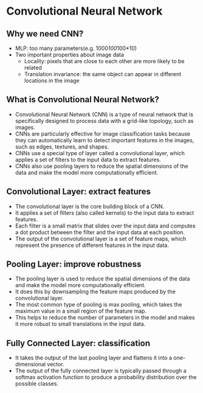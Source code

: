 # Convolutional Neural Network
## Why we need CNN?
 - MLP: too many parameters(e.g. 1000*100*100*10)
 - Two important properties about image data
    - Locality: pixels that are close to each other are more likely to be related
    - Translation invariance: the same object can appear in different locations in the image

## What is Convolutional Neural Network?
 - Convolutional Neural Network (CNN) is a type of neural network that is specifically designed to process data with a grid-like topology, such as images.
 - CNNs are particularly effective for image classification tasks because they can automatically learn to detect important features in the images, such as edges, textures, and shapes.
 - CNNs use a special type of layer called a convolutional layer, which applies a set of filters to the input data to extract features.
 - CNNs also use pooling layers to reduce the spatial dimensions of the data and make the model more computationally efficient.

## Convolutional Layer: extract features
 - The convolutional layer is the core building block of a CNN.
 - It applies a set of filters (also called kernels) to the input data to extract features.
 - Each filter is a small matrix that slides over the input data and computes a dot product between the filter and the input data at each position.
 - The output of the convolutional layer is a set of feature maps, which represent the presence of different features in the input data.

## Pooling Layer: improve robustness
 - The pooling layer is used to reduce the spatial dimensions of the data and make the model more computationally efficient.
 - It does this by downsampling the feature maps produced by the convolutional layer.
 - The most common type of pooling is max pooling, which takes the maximum value in a small region of the feature map.
 - This helps to reduce the number of parameters in the model and makes it more robust to small translations in the input data.

## Fully Connected Layer: classification
 - It takes the output of the last pooling layer and flattens it into a one-dimensional vector.
 - The output of the fully connected layer is typically passed through a softmax activation function to produce a probability distribution over the possible classes.

